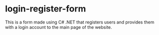 # login-register-form
This is a form made using C# .NET that registers users and provides them with a login account to the main page of the website.
